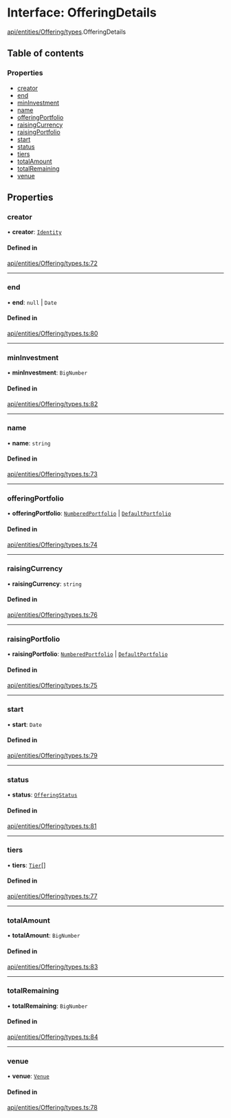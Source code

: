 # Interface: OfferingDetails

[api/entities/Offering/types](../wiki/api.entities.Offering.types).OfferingDetails

## Table of contents

### Properties

- [creator](../wiki/api.entities.Offering.types.OfferingDetails#creator)
- [end](../wiki/api.entities.Offering.types.OfferingDetails#end)
- [minInvestment](../wiki/api.entities.Offering.types.OfferingDetails#mininvestment)
- [name](../wiki/api.entities.Offering.types.OfferingDetails#name)
- [offeringPortfolio](../wiki/api.entities.Offering.types.OfferingDetails#offeringportfolio)
- [raisingCurrency](../wiki/api.entities.Offering.types.OfferingDetails#raisingcurrency)
- [raisingPortfolio](../wiki/api.entities.Offering.types.OfferingDetails#raisingportfolio)
- [start](../wiki/api.entities.Offering.types.OfferingDetails#start)
- [status](../wiki/api.entities.Offering.types.OfferingDetails#status)
- [tiers](../wiki/api.entities.Offering.types.OfferingDetails#tiers)
- [totalAmount](../wiki/api.entities.Offering.types.OfferingDetails#totalamount)
- [totalRemaining](../wiki/api.entities.Offering.types.OfferingDetails#totalremaining)
- [venue](../wiki/api.entities.Offering.types.OfferingDetails#venue)

## Properties

### creator

• **creator**: [`Identity`](../wiki/api.entities.Identity.Identity)

#### Defined in

[api/entities/Offering/types.ts:72](https://github.com/PolymeshAssociation/polymesh-sdk/blob/fe2e6dd1/src/api/entities/Offering/types.ts#L72)

___

### end

• **end**: ``null`` \| `Date`

#### Defined in

[api/entities/Offering/types.ts:80](https://github.com/PolymeshAssociation/polymesh-sdk/blob/fe2e6dd1/src/api/entities/Offering/types.ts#L80)

___

### minInvestment

• **minInvestment**: `BigNumber`

#### Defined in

[api/entities/Offering/types.ts:82](https://github.com/PolymeshAssociation/polymesh-sdk/blob/fe2e6dd1/src/api/entities/Offering/types.ts#L82)

___

### name

• **name**: `string`

#### Defined in

[api/entities/Offering/types.ts:73](https://github.com/PolymeshAssociation/polymesh-sdk/blob/fe2e6dd1/src/api/entities/Offering/types.ts#L73)

___

### offeringPortfolio

• **offeringPortfolio**: [`NumberedPortfolio`](../wiki/api.entities.NumberedPortfolio.NumberedPortfolio) \| [`DefaultPortfolio`](../wiki/api.entities.DefaultPortfolio.DefaultPortfolio)

#### Defined in

[api/entities/Offering/types.ts:74](https://github.com/PolymeshAssociation/polymesh-sdk/blob/fe2e6dd1/src/api/entities/Offering/types.ts#L74)

___

### raisingCurrency

• **raisingCurrency**: `string`

#### Defined in

[api/entities/Offering/types.ts:76](https://github.com/PolymeshAssociation/polymesh-sdk/blob/fe2e6dd1/src/api/entities/Offering/types.ts#L76)

___

### raisingPortfolio

• **raisingPortfolio**: [`NumberedPortfolio`](../wiki/api.entities.NumberedPortfolio.NumberedPortfolio) \| [`DefaultPortfolio`](../wiki/api.entities.DefaultPortfolio.DefaultPortfolio)

#### Defined in

[api/entities/Offering/types.ts:75](https://github.com/PolymeshAssociation/polymesh-sdk/blob/fe2e6dd1/src/api/entities/Offering/types.ts#L75)

___

### start

• **start**: `Date`

#### Defined in

[api/entities/Offering/types.ts:79](https://github.com/PolymeshAssociation/polymesh-sdk/blob/fe2e6dd1/src/api/entities/Offering/types.ts#L79)

___

### status

• **status**: [`OfferingStatus`](../wiki/api.entities.Offering.types.OfferingStatus)

#### Defined in

[api/entities/Offering/types.ts:81](https://github.com/PolymeshAssociation/polymesh-sdk/blob/fe2e6dd1/src/api/entities/Offering/types.ts#L81)

___

### tiers

• **tiers**: [`Tier`](../wiki/api.entities.Offering.types.Tier)[]

#### Defined in

[api/entities/Offering/types.ts:77](https://github.com/PolymeshAssociation/polymesh-sdk/blob/fe2e6dd1/src/api/entities/Offering/types.ts#L77)

___

### totalAmount

• **totalAmount**: `BigNumber`

#### Defined in

[api/entities/Offering/types.ts:83](https://github.com/PolymeshAssociation/polymesh-sdk/blob/fe2e6dd1/src/api/entities/Offering/types.ts#L83)

___

### totalRemaining

• **totalRemaining**: `BigNumber`

#### Defined in

[api/entities/Offering/types.ts:84](https://github.com/PolymeshAssociation/polymesh-sdk/blob/fe2e6dd1/src/api/entities/Offering/types.ts#L84)

___

### venue

• **venue**: [`Venue`](../wiki/api.entities.Venue.Venue)

#### Defined in

[api/entities/Offering/types.ts:78](https://github.com/PolymeshAssociation/polymesh-sdk/blob/fe2e6dd1/src/api/entities/Offering/types.ts#L78)
